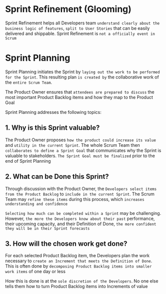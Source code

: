 # Sprint Refinement (Glooming)

Sprint Refinement helps all Developers team `understand clearly about the business logic of features`, `split to User Stories` that can be easily delivered and shippable. Sprint Refinement is `not a officially event in Scrum`

# Sprint Planning

Sprint Planning initiates the Sprint by `laying out the work to be performed for the Sprint`. This resulting plan `is created by` the collaborative work of the `entire Scrum Team`.

The Product Owner ensures that `attendees are prepared to discuss` the most important Product Backlog items and how they map to the Product Goal

Sprint Planning addresses the following topics:

## 1. Why is this Sprint valuable?

The Product Owner proposes `how the product could increase its value` and `utility in the current Sprint`. The whole Scrum Team then `collaborates to define a Sprint Goal` that communicates why the Sprint is valuable to stakeholders. `The Sprint Goal must be finalized` prior to the end of Sprint Planning

## 2. What can be Done this Sprint?

Through discussion with the Product Owner, the `Developers select items from the Product Backlog` to `include in the current Sprint`. The Scrum Team may `refine these items` during this process, which `increases understanding and confidence`

`Selecting how much can be completed within a Sprint` may be challenging. However, `the more the Developers know about their past` performance, their upcoming capacity, and their Definition of Done, `the more confident they will be in their Sprint forecasts`

## 3. How will the chosen work get done?

For each selected Product Backlog item, the Developers plan the work necessary to `create an Increment that meets the Definition of Done`. This is often done by `decomposing Product Backlog items into smaller work items` of one day or less

How this is done is at the `sole discretion of the Developers`. No one else tells them how to turn Product Backlog items into Increments of value
